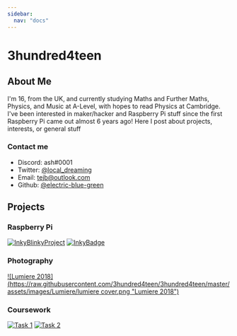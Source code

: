 ```yaml
---
sidebar:
  nav: "docs"
---
```


# 3hundred4teen
## About Me
I'm 16, from the UK, and currently studying Maths and Further Maths, Physics, and Music at A-Level, with hopes to read Physics at Cambridge. I've been interested in maker/hacker and Raspberry Pi stuff since the first Raspberry Pi came out almost 6 years ago! Here I post about projects, interests, or general stuff 

### Contact me

- Discord: ash#0001
- Twitter: [@local_dreaming](https://twitter.com/local_dreaming)
- Email: tejb@outlook.com
- Github: [@electric-blue-green](http://github.com/electric-blue-green)

## Projects
### Raspberry Pi
[![InkyBlinkyProject](https://raw.githubusercontent.com/3hundred4teen/3hundred4teen/master/assets/images/Screen%20Shot%202018-01-12%20at%2022.10.10.png "InkyBlinky")](http://3h4.uk/inkyblinky)
[![InkyBadge](https://raw.githubusercontent.com/3hundred4teen/3hundred4teen/master/assets/images/inky-holder/inky-badge.png "InkyBadge")](http://3h4.uk/inky-badge)
### Photography
[![Lumiere 2018](https://raw.githubusercontent.com/3hundred4teen/3hundred4teen/master/assets/images/Lumiere/lumiere cover.png "Lumiere 2018")](http://3h4.uk/lumiere)
### Coursework
[![Task 1](https://raw.githubusercontent.com/3hundred4teen/3hundred4teen/master/assets/images/coursework/task1.png "Task 1")](https://github.com/electric-blue-green/GSCE-Coursework-Python-GTIN)
[![Task 2](https://raw.githubusercontent.com/3hundred4teen/3hundred4teen/master/assets/images/coursework/task2.png "Task 1")](https://github.com/electric-blue-green/GSCE-Coursework-Weblang-TrafficLights)
